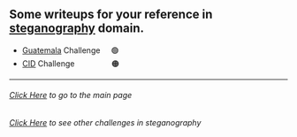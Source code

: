 ## Some writeups for your reference in [steganography](https://en.wikipedia.org/wiki/Steganography) domain.

- [Guatemala](/writeups/Steganography-Challenges/Guatemala.md) Challenge &nbsp;&nbsp;&nbsp; 🟢
- [CID](/main/writeups/Steganography-Challenges/cid.md) Challenge &nbsp;&nbsp;&nbsp;&nbsp;&nbsp;&nbsp;&nbsp;&nbsp;&nbsp;&nbsp;&nbsp;&nbsp;&nbsp;&nbsp;&nbsp; 🟠

---

###### [Click Here](/writeups/README.md) to go to the main page

###### [Click Here](/main/writeups/Steganography-Challenges) to see other challenges in _steganography_
